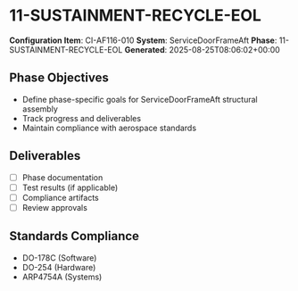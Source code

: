 # 11-SUSTAINMENT-RECYCLE-EOL

**Configuration Item**: CI-AF116-010
**System**: ServiceDoorFrameAft
**Phase**: 11-SUSTAINMENT-RECYCLE-EOL
**Generated**: 2025-08-25T08:06:02+00:00

## Phase Objectives
- Define phase-specific goals for ServiceDoorFrameAft structural assembly
- Track progress and deliverables
- Maintain compliance with aerospace standards

## Deliverables
- [ ] Phase documentation
- [ ] Test results (if applicable)
- [ ] Compliance artifacts
- [ ] Review approvals

## Standards Compliance
- DO-178C (Software)
- DO-254 (Hardware)
- ARP4754A (Systems)

